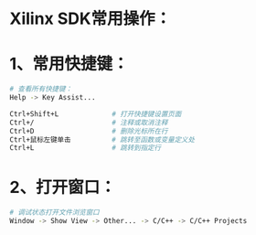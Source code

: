 # Xilinx SDK常用操作：

# 1、常用快捷键：

```bash
# 查看所有快捷键：
Help -> Key Assist...

Ctrl+Shift+L             # 打开快捷键设置页面
Ctrl+/                   # 注释或取消注释
Ctrl+D                   # 删除光标所在行
Ctrl+鼠标左键单击          # 跳转至函数或变量定义处
Ctrl+L                   # 跳转到指定行
```

# 2、打开窗口：

```bash
# 调试状态打开文件浏览窗口
Window -> Show View -> Other... -> C/C++ -> C/C++ Projects
```

